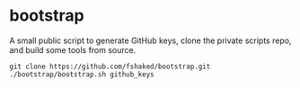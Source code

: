 # bootstrap

A small public script to generate GitHub keys, clone the private scripts repo,
and build some tools from source.

```shell
git clone https://github.com/fshaked/bootstrap.git
./bootstrap/bootstrap.sh github_keys
```
